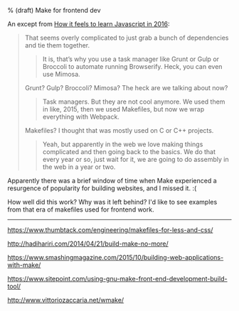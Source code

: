 % (draft) Make for frontend dev

An except from [How it feels to learn Javascript in 2016](https://hackernoon.com/how-it-feels-to-learn-javascript-in-2016-d3a717dd577f):

> That seems overly complicated to just grab a bunch of dependencies and tie them together.
> 
> > It is, that’s why you use a task manager like Grunt or Gulp or Broccoli to automate running Browserify. Heck, you can even use Mimosa.
>
> Grunt? Gulp? Broccoli? Mimosa? The heck are we talking about now?
>
> > Task managers. But they are not cool anymore. We used them in like, 2015, then we used Makefiles, but now we wrap everything with Webpack.
> 
> Makefiles? I thought that was mostly used on C or C++ projects.
> 
> > Yeah, but apparently in the web we love making things complicated and then going back to the basics. We do that every year or so, just wait for it, we are going to do assembly in the web in a year or two.

Apparently there was a brief window of time when Make experienced a resurgence of popularity for building websites, and I missed it. :(

How well did this work? Why was it left behind? I'd like to see examples from that era of makefiles used for frontend work.

---

<https://www.thumbtack.com/engineering/makefiles-for-less-and-css/>

<http://hadihariri.com/2014/04/21/build-make-no-more/>

<https://www.smashingmagazine.com/2015/10/building-web-applications-with-make/>

<https://www.sitepoint.com/using-gnu-make-front-end-development-build-tool/>

<http://www.vittoriozaccaria.net/wmake/>

